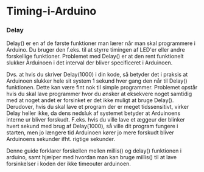 # Timing-i-Arduino

### Delay
Delay() er en af de første funktioner man lærer når man skal programmere i Arduino. Du bruger den f.eks. til at styrre timingen af LED'er eller andre forskellige funktioner. Problemet med Delay() er at den rent funktionelt slukker Arduinoen i det interval der bliver specificeret i Arduinoen.

Dvs. at hvis du skriver Delay(1000) i din kode, så betyder det i praksis at Arduinoen slukker hele sit system 1 sekund hver gang den når til Delay() funktionen. Dette kan være fint nok til simple programmer. Problemet opstår hvis du skal lave programmer hvor du ønsker at eksekvere noget samtidig med at noget andet er forsinket er det ikke muligt at bruge Delay(). Derudover, hvis du skal lave et program der er meget tidssensitivt, virker Delay heller ikke, da dens nedsluk af systemet betyder at Arduinoens interne ur bliver forskudt.
F.eks. hvis du ville lave et æggeur der blinker hvert sekund med brug af Delay(1000), så ville dit program fungere i starten, men jo længere tid Arduinoen kører jo mere forskudt bliver Arduinoens sekunder ifht. rigtige sekunder.


Denne guide forklarer forskellen mellen millis() og delay() funktionen i arduino, samt hjælper med hvordan man kan bruge millis() til at lave forsinkelser i koden der ikke timeouter arduinoen.
